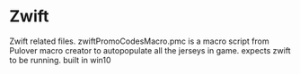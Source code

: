 # Zwift

Zwift related files.
zwiftPromoCodesMacro.pmc is a macro script from Pulover macro creator to autopopulate all the jerseys in game. expects zwift to be running. built in win10
